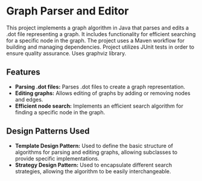 # Graph Parser and Editor

This project implements a graph algorithm in Java that parses and edits a .dot file representing a graph. It includes functionality for efficient searching for a specific node in the graph. The project uses a Maven workflow for building and managing dependencies. Project utilizes JUnit tests in order to ensure quality assurance. Uses graphviz library.

## Features

- **Parsing .dot files:** Parses .dot files to create a graph representation.
- **Editing graphs:** Allows editing of graphs by adding or removing nodes and edges.
- **Efficient node search:** Implements an efficient search algorithm for finding a specific node in the graph.

## Design Patterns Used

- **Template Design Pattern:** Used to define the basic structure of algorithms for parsing and editing graphs, allowing subclasses to provide specific implementations.
- **Strategy Design Pattern:** Used to encapsulate different search strategies, allowing the algorithm to be easily interchangeable.
